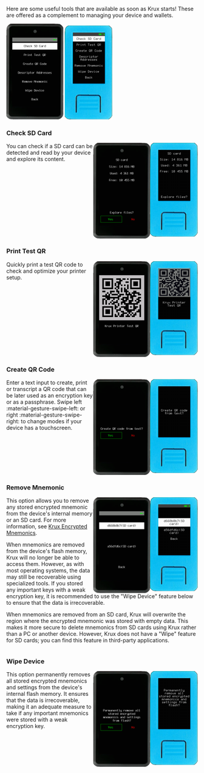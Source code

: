 Here are some useful tools that are available as soon as Krux starts! These are offered as a complement to managing your device and wallets.

<img src="../../../img/maixpy_amigo/tools-options-150.png">
<img src="../../../img/maixpy_m5stickv/tools-options-125.png">

### Check SD Card
<img src="../../../img/maixpy_m5stickv/check-sd-card-125.png" align="right">
<img src="../../../img/maixpy_amigo/check-sd-card-150.png" align="right">

You can check if a SD card can be detected and read by your device and explore its content.

<div style="clear: both"></div>

### Print Test QR
<img src="../../../img/maixpy_m5stickv/print-test-qr-125.png" align="right">
<img src="../../../img/maixpy_amigo/print-test-qr-150.png" align="right">

Quickly print a test QR code to check and optimize your printer setup.

<div style="clear: both"></div>

### Create QR Code
<img src="../../../img/maixpy_m5stickv/create-qr-code-125.png" align="right">
<img src="../../../img/maixpy_amigo/create-qr-code-150.png" align="right">

Enter a text input to create, print or transcript a QR code that can be later used as an encryption key or as a passphrase. Swipe left :material-gesture-swipe-left: or right :material-gesture-swipe-right: to change modes if your device has a touchscreen.

<div style="clear: both"></div>

### Remove Mnemonic
<img src="../../../img/maixpy_m5stickv/load-mnemonic-storage-options-125.png" align="right">
<img src="../../../img/maixpy_amigo/load-mnemonic-storage-options-150.png" align="right">

This option allows you to remove any stored encrypted mnemonic from the device's internal memory or an SD card. For more information, see [Krux Encrypted Mnemonics](./encrypted-mnemonics.md).

When mnemonics are removed from the device's flash memory, Krux will no longer be able to access them. However, as with most operating systems, the data may still be recoverable using specialized tools. If you stored any important keys with a weak encryption key, it is recommended to use the "Wipe Device" feature below to ensure that the data is irrecoverable.

When mnemonics are removed from an SD card, Krux will overwrite the region where the encrypted mnemonic was stored with empty data. This makes it more secure to delete mnemonics from SD cards using Krux rather than a PC or another device. However, Krux does not have a "Wipe" feature for SD cards; you can find this feature in third-party applications.

<div style="clear: both"></div>

### Wipe Device
<img src="../../../img/maixpy_m5stickv/wipe-device-125.png" align="right">
<img src="../../../img/maixpy_amigo/wipe-device-150.png" align="right">

This option permanently removes all stored encrypted mnemonics and settings from the device's internal flash memory. It ensures that the data is irrecoverable, making it an adequate measure to take if any important mnemonics were stored with a weak encryption key.

<div style="clear: both"></div>